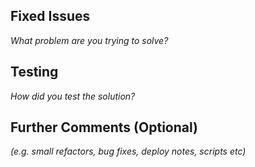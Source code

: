 ## Fixed Issues

_What problem are you trying to solve?_

## Testing

_How did you test the solution?_

## Further Comments  (Optional)

_(e.g. small refactors, bug fixes, deploy notes, scripts etc)_
